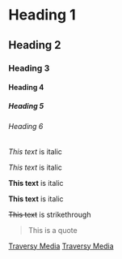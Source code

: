 <!-- Headings -->
# Heading 1
## Heading 2
### Heading 3
#### Heading 4
##### Heading 5
###### Heading 6

<!-- Italics -->
*This text* is italic

_This text_ is italic

<!-- String -->
**This text** is italic

__This text__ is italic

<!-- Strikethrough -->
~~This text~~ is strikethrough

<!-- Horizontal Rule>

---
___

<!-- Blockquote -->
>This is a quote

<!-- Links -->
[Traversy Media](https://github.com)
[Traversy Media](https://github.com
"Traversy Media")